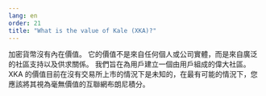 ```yaml
---
lang: en
order: 21
title: "What is the value of Kale (XKA)?"
---
```

加密貨幣沒有內在價值。 它的價值不是來自任何個人或公司實體，而是來自廣泛的社區支持以及供求關係。 我們旨在為用戶建立一個由用戶組成的偉大社區。 XKA 的價值目前在沒有交易所上市的情況下是未知的，在最有可能的情況下，您應該將其視為毫無價值的互聯網布朗尼積分。
